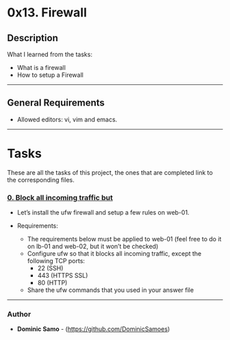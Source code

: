 # 0x13. Firewall

## Description

What I learned from the tasks:

* What is a firewall
* How to setup a Firewall

---

## General Requirements
* Allowed editors: vi, vim and emacs.


---

# Tasks

These are all the tasks of this project, the ones that are completed link to the corresponding files.

### [0. Block all incoming traffic but](./0-block_all_incoming_traffic_but)
* Let’s install the ufw firewall and setup a few rules on web-01.

* Requirements:

	- The requirements below must be applied to web-01 (feel free to do it on lb-01 and web-02, but it won’t be checked)
	- Configure ufw so that it blocks all incoming traffic, except the following TCP ports:
		+ 22 (SSH)
		+ 443 (HTTPS SSL)
		+ 80 (HTTP)
	- Share the ufw commands that you used in your answer file




---

### Author
* **Dominic Samo** - (https://github.com/DominicSamoes)
